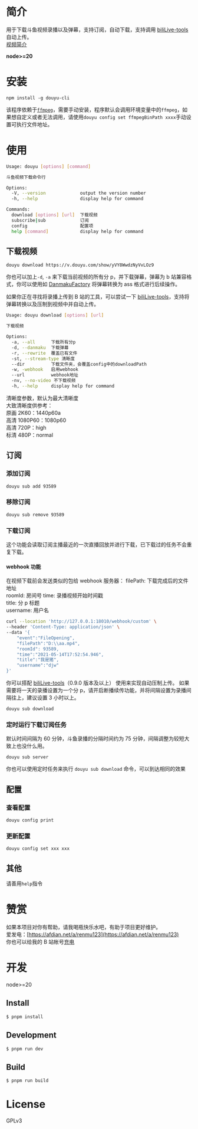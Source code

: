 # 简介

用于下载斗鱼视频录播以及弹幕，支持订阅，自动下载，支持调用 [biliLive-tools](https://github.com/renmu123/biliLive-tools) 自动上传。  
[视频简介](https://www.bilibili.com/video/BV1tJ4m1a7GQ/)

**node>=20**

# 安装

`npm install -g douyu-cli`

该程序依赖于[`ffmpeg`](https://github.com/BtbN/FFmpeg-Builds/releases)，需要手动安装，程序默认会调用环境变量中的`ffmpeg`，如果想自定义或者无法调用，请使用`douyu config set ffmpegBinPath xxxx`手动设置可执行文件地址。

# 使用

```bash
Usage: douyu [options] [command]

斗鱼视频下载命令行

Options:
  -V, --version             output the version number
  -h, --help                display help for command

Commands:
  download [options] [url]  下载视频
  subscribe|sub             订阅
  config                    配置项
  help [command]            display help for command
```

## 下载视频

`douyu download https://v.douyu.com/show/yVY8WwdzNyVvLOz9`

你也可以加上`-d`, `-a` 来下载当前视频的所有分 p，并下载弹幕，弹幕为 b 站兼容格式，你可以使用如 [DanmakuFactory](https://github.com/hihkm/DanmakuFactory) 将弹幕转换为 ass 格式进行后续操作。

如果你正在寻找将录播上传到 B 站的工具，可以尝试一下 [biliLive-tools](https://github.com/renmu123/biliLive-tools)，支持将弹幕转换以及压制到视频中并自动上传。

```bash
Usage: douyu download [options] [url]

下载视频

Options:
  -a, --all      下载所有分p
  -d, --danmaku  下载弹幕
  -r, --rewrite  覆盖已有文件
  -st, --stream-type 清晰度
  --dir          下载文件夹，会覆盖config中的downloadPath
  -w, -webhook   启用webhook
  --url          webhook地址
  -nv, --no-video 不下载视频
  -h, --help     display help for command
```

清晰度参数，默认为最大清晰度  
大致清晰度供参考：  
原画 2K60：1440p60a  
高清 1080P60：1080p60  
高清 720P：high  
标清 480P：normal

## 订阅

### 添加订阅

`douyu sub add 93589`

### 移除订阅

`douyu sub remove 93589`

### 下载订阅

这个功能会读取订阅主播最近的一次直播回放并进行下载，已下载过的任务不会重复下载。

#### webhook 功能

在视频下载前会发送类似的包给 webhook 服务器：
filePath: 下载完成后的文件地址  
roomId: 房间号
time: 录播视频开始时间戳  
title: 分 p 标题  
username: 用户名

```bash
curl --location 'http://127.0.0.1:18010/webhook/custom' \
--header 'Content-Type: application/json' \
--data '{
    "event":"FileOpening",
    "filePath":"D:\\aa.mp4",
    "roomId": 93589,
    "time":"2021-05-14T17:52:54.946",
    "title":"我是猪",
    "username":"djw"
}'
```

你可以搭配 [biliLive-tools](https://github.com/renmu123/biliLive-tools)（0.9.0 版本及以上） 使用来实现自动压制上传。
如果需要将一天的录播设置为一个分 p，请开启断播续传功能，并将间隔设置为录播间隔往上，建议设置 3 小时以上。

`douyu sub download`

### 定时运行下载订阅任务

默认时间间隔为 60 分钟，斗鱼录播的分隔时间约为 75 分钟，间隔调整为较短大致上也没什么用。

`douyu sub server`

你也可以使用定时任务来执行 `douyu sub download` 命令，可以到达相同的效果

## 配置

### 查看配置

`douyu config print`

### 更新配置

`douyu config set xxx xxx`

## 其他

请善用`help`指令

# 赞赏

如果本项目对你有帮助，请我喝瓶快乐水吧，有助于项目更好维护。  
爱发电：[https://afdian.net/a/renmu123](https://afdian.net/a/renmu123)  
你也可以给我的 B 站帐号[充电](https://space.bilibili.com/10995238)

# 开发

node>=20

## Install

```bash
$ pnpm install
```

## Development

```bash
$ pnpm run dev
```

## Build

```bash
$ pnpm run build
```

# License

GPLv3
